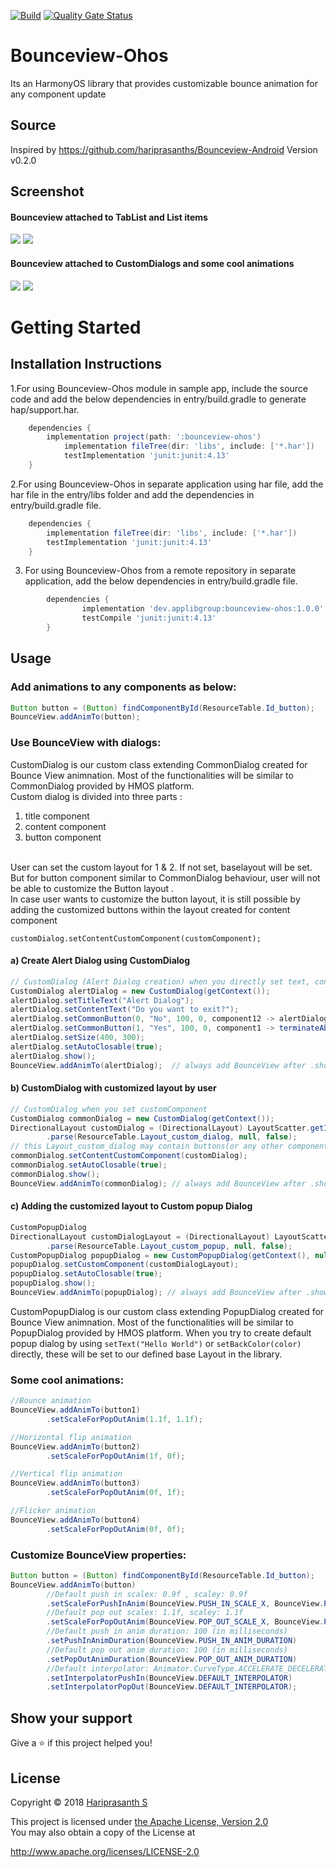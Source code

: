 [![Build](https://github.com/applibgroup/Bounceview-Ohos/actions/workflows/main.yml/badge.svg)](https://github.com/applibgroup/Bounceview-Ohos/actions/workflows/main.yml)
[![Quality Gate Status](https://sonarcloud.io/api/project_badges/measure?project=applibgroup_Bounceview-Ohos&metric=alert_status)](https://sonarcloud.io/dashboard?id=applibgroup_Bounceview-Ohos)
# Bounceview-Ohos
Its an HarmonyOS library that provides customizable bounce animation for any component update

## Source
Inspired by https://github.com/hariprasanths/Bounceview-Android Version v0.2.0

## Screenshot
#### Bounceview attached to TabList and List items
![](Screenshots/Tabs.gif) ![](Screenshots/ListContainer.gif)
#### Bounceview attached to CustomDialogs and some cool animations
![](Screenshots/Dialogs.gif) ![](Screenshots/CoolAnimations.gif)

# Getting Started
## Installation Instructions
1.For using Bounceview-Ohos module in sample app, include the source code and add the below dependencies in entry/build.gradle to generate hap/support.har.
```groovy
	dependencies {
		implementation project(path: ':bounceview-ohos')
        	implementation fileTree(dir: 'libs', include: ['*.har'])
        	testImplementation 'junit:junit:4.13'
	}
```
2.For using Bounceview-Ohos in separate application using har file, add the har file in the entry/libs folder and add the dependencies in entry/build.gradle file.
```groovy
	dependencies {
		implementation fileTree(dir: 'libs', include: ['*.har'])
		testImplementation 'junit:junit:4.13'
	}
```
3. For using Bounceview-Ohos from a remote repository in separate application, add the below dependencies in entry/build.gradle file.
```groovy
        dependencies {
                implementation 'dev.applibgroup:bounceview-ohos:1.0.0'
                testCompile 'junit:junit:4.13'
        }
```
## Usage

### Add animations to any components as below:

```java
Button button = (Button) findComponentById(ResourceTable.Id_button);
BounceView.addAnimTo(button);
```

### Use BounceView with dialogs:
CustomDialog is our custom class extending CommonDialog created for Bounce View animnation. Most of the functionalities will be similar to CommonDialog provided by HMOS platform.
<br>
Custom dialog is divided into three parts :
  1. title component
  2. content component
  3. button component
  <br>
User can set the custom layout for 1 & 2. If not set, baselayout will be set. But for button component similar to CommonDialog behaviour, user will not be able to customize the Button layout .
<br>
In case user wants to customize the button layout, it is still possible by adding the customized buttons within the layout created for content component 

```
customDialog.setContentCustomComponent(customComponent);
```

#### a) Create Alert Dialog using CustomDialog 
```java
// CustomDialog (Alert Dialog creation) when you directly set text, contents or button
CustomDialog alertDialog = new CustomDialog(getContext());
alertDialog.setTitleText("Alert Dialog");
alertDialog.setContentText("Do you want to exit?");
alertDialog.setCommonButton(0, "No", 100, 0, component12 -> alertDialog.destroy());
alertDialog.setCommonButton(1, "Yes", 100, 0, component1 -> terminateAbility());
alertDialog.setSize(400, 300);
alertDialog.setAutoClosable(true);
alertDialog.show();
BounceView.addAnimTo(alertDialog);  // always add BounceView after .show() is called
```

#### b) CustomDialog with customized layout by user
```java
// CustomDialog when you set customComponent
CustomDialog commonDialog = new CustomDialog(getContext());
DirectionalLayout customDialog = (DirectionalLayout) LayoutScatter.getInstance(getContext())
        .parse(ResourceTable.Layout_custom_dialog, null, false); 
// this Layout_custom_dialog may contain buttons(or any other components) and you can also add bounceview to it as shown above for components.
commonDialog.setContentCustomComponent(customDialog);
commonDialog.setAutoClosable(true);
commonDialog.show();
BounceView.addAnimTo(commonDialog); // always add BounceView after .show() is called
```

#### c) Adding the customized layout to Custom popup Dialog 

```java
CustomPopupDialog 
DirectionalLayout customDialogLayout = (DirectionalLayout) LayoutScatter.getInstance(getContext())
        .parse(ResourceTable.Layout_custom_popup, null, false);
CustomPopupDialog popupDialog = new CustomPopupDialog(getContext(), null); // can pass custom component and Dialog box width and height will be set to that of custom component
popupDialog.setCustomComponent(customDialogLayout);
popupDialog.setAutoClosable(true);
popupDialog.show();
BounceView.addAnimTo(popupDialog); // always add BounceView after .show() is called
```

CustomPopupDialog is our custom class extending PopupDialog created for Bounce View animnation. Most of the functionalities will be similar to PopupDialog provided by HMOS platform. 
When you try to create default popup dialog by using ```setText("Hello World")``` or ```setBackColor(color)``` directly, these will be set to our defined base Layout in the library.

### Some cool animations:

```java
//Bounce animation
BounceView.addAnimTo(button1)
        .setScaleForPopOutAnim(1.1f, 1.1f);

//Horizontal flip animation
BounceView.addAnimTo(button2)
        .setScaleForPopOutAnim(1f, 0f);

//Vertical flip animation
BounceView.addAnimTo(button3)
        .setScaleForPopOutAnim(0f, 1f);

//Flicker animation
BounceView.addAnimTo(button4)
        .setScaleForPopOutAnim(0f, 0f);
```

### Customize BounceView properties:

```java
Button button = (Button) findComponentById(ResourceTable.Id_button);
BounceView.addAnimTo(button)
        //Default push in scalex: 0.9f , scaley: 0.9f
        .setScaleForPushInAnim(BounceView.PUSH_IN_SCALE_X, BounceView.PUSH_IN_SCALE_Y)
        //Default pop out scalex: 1.1f, scaley: 1.1f
        .setScaleForPopOutAnim(BounceView.POP_OUT_SCALE_X, BounceView.POP_OUT_SCALE_Y)
        //Default push in anim duration: 100 (in milliseconds)
        .setPushInAnimDuration(BounceView.PUSH_IN_ANIM_DURATION)
        //Default pop out anim duration: 100 (in milliseconds)
        .setPopOutAnimDuration(BounceView.POP_OUT_ANIM_DURATION)
        //Default interpolator: Animator.CurveType.ACCELERATE_DECELERATE
        .setInterpolatorPushIn(BounceView.DEFAULT_INTERPOLATOR)
        .setInterpolatorPopOut(BounceView.DEFAULT_INTERPOLATOR);
```

## Show your support

Give a :star: if this project helped you!

## License

Copyright :copyright: 2018 [Hariprasanth S](https://github.com/hariprasanths)

This project is licensed under [the Apache License, Version 2.0](https://github.com/hariprasanths/Bounceview-Android/blob/master/LICENSE)
<br/>You may also obtain a copy of the License at

http://www.apache.org/licenses/LICENSE-2.0
